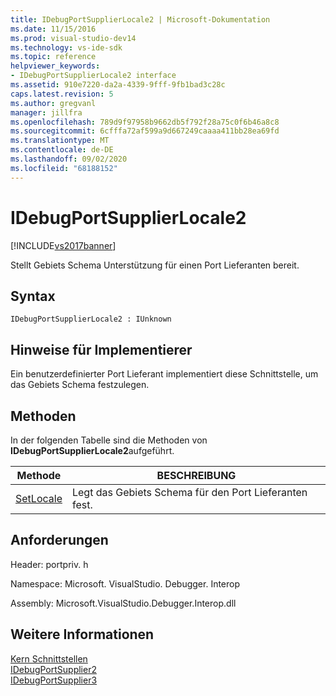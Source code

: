 ```yaml
---
title: IDebugPortSupplierLocale2 | Microsoft-Dokumentation
ms.date: 11/15/2016
ms.prod: visual-studio-dev14
ms.technology: vs-ide-sdk
ms.topic: reference
helpviewer_keywords:
- IDebugPortSupplierLocale2 interface
ms.assetid: 910e7220-da2a-4339-9fff-9fb1bad3c28c
caps.latest.revision: 5
ms.author: gregvanl
manager: jillfra
ms.openlocfilehash: 789d9f97958b9662db5f792f28a75c0f6b46a8c8
ms.sourcegitcommit: 6cfffa72af599a9d667249caaaa411bb28ea69fd
ms.translationtype: MT
ms.contentlocale: de-DE
ms.lasthandoff: 09/02/2020
ms.locfileid: "68188152"
---
```

# <a name="idebugportsupplierlocale2"></a>IDebugPortSupplierLocale2
[!INCLUDE[vs2017banner](../../../includes/vs2017banner.md)]

Stellt Gebiets Schema Unterstützung für einen Port Lieferanten bereit.  
  
## <a name="syntax"></a>Syntax  
  
```  
IDebugPortSupplierLocale2 : IUnknown  
```  
  
## <a name="notes-for-implementers"></a>Hinweise für Implementierer  
 Ein benutzerdefinierter Port Lieferant implementiert diese Schnittstelle, um das Gebiets Schema festzulegen.  
  
## <a name="methods"></a>Methoden  
 In der folgenden Tabelle sind die Methoden von **IDebugPortSupplierLocale2**aufgeführt.  
  
|Methode|BESCHREIBUNG|  
|------------|-----------------|  
|[SetLocale](../../../extensibility/debugger/reference/idebugportsupplierlocale2-setlocale.md)|Legt das Gebiets Schema für den Port Lieferanten fest.|  
  
## <a name="requirements"></a>Anforderungen  
 Header: portpriv. h  
  
 Namespace: Microsoft. VisualStudio. Debugger. Interop  
  
 Assembly: Microsoft.VisualStudio.Debugger.Interop.dll  
  
## <a name="see-also"></a>Weitere Informationen  
 [Kern Schnittstellen](../../../extensibility/debugger/reference/core-interfaces.md)   
 [IDebugPortSupplier2](../../../extensibility/debugger/reference/idebugportsupplier2.md)   
 [IDebugPortSupplier3](../../../extensibility/debugger/reference/idebugportsupplier3.md)
